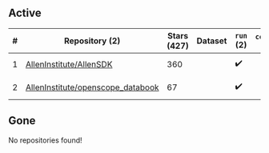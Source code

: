 ## Active
| # | Repository (2) | Stars (427) | Dataset | `run` (2) | `containers-run` | Last Modified |
| --- | --- | --- | --- | --- | --- | --- |
| 1 | [AllenInstitute/AllenSDK](https://github.com/AllenInstitute/AllenSDK) | 360 |  | :heavy_check_mark: |  | 2024-01-07 03:11:50+00:00 |
| 2 | [AllenInstitute/openscope_databook](https://github.com/AllenInstitute/openscope_databook) | 67 |  | :heavy_check_mark: |  | 2025-04-10 21:12:43+00:00 |

## Gone
No repositories found!
